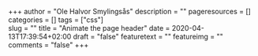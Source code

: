 +++
author = "Ole Halvor Smylingsås"
description = ""
pageresources = []
categories = []
tags = ["css"]     
slug = ""
title = "Animate the page header"
date = 2020-04-13T17:39:54+02:00
draft = "false"
featuretext = ""
featureimg = ""
comments = "false"
+++
<!--more-->